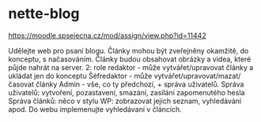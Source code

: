 # nette-blog
https://moodle.spsejecna.cz/mod/assign/view.php?id=11442

Udělejte web pro psaní blogu.
Články mohou být zveřejněny okamžitě, do konceptu, s načasováním. Články budou obsahovat obrázky a videa, které půjde nahrát na server.
2: role 
redaktor - může vytvářet/upravovat články a ukládat jen do konceptu
Šéfredaktor - může vytvářet/upravovat/mazat/časovat články 
Admin - vše, co ty předchozí, + správa uživatelů.
Správa uživatelů: vytvoření, pozastavení, smazání, zasílání zapomenutého hesla
Správa článků: něco v stylu WP: zobrazovat jejich seznam, vyhledávání apod.
Do webu implemenujte vyhledávaní v článcích.
